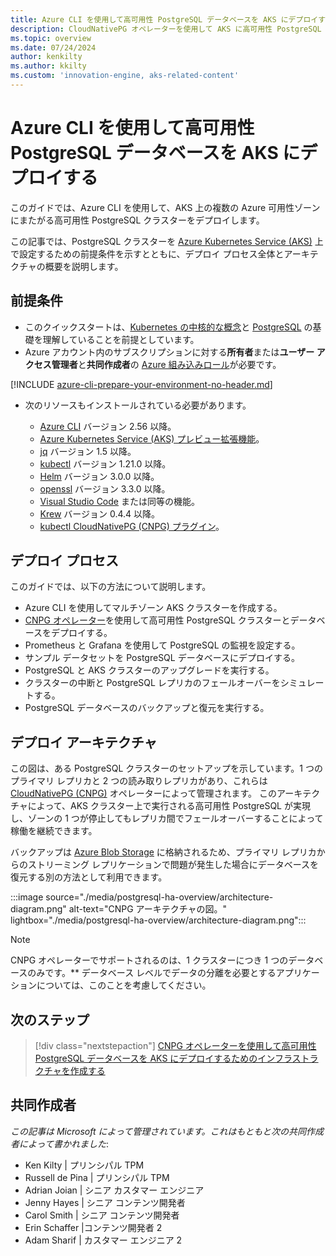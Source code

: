 ```yaml
---
title: Azure CLI を使用して高可用性 PostgreSQL データベースを AKS にデプロイする方法の概要
description: CloudNativePG オペレーターを使用して AKS に高可用性 PostgreSQL データベースをデプロイする方法について説明します。
ms.topic: overview
ms.date: 07/24/2024
author: kenkilty
ms.author: kkilty
ms.custom: 'innovation-engine, aks-related-content'
---
```

# Azure CLI を使用して高可用性 PostgreSQL データベースを AKS にデプロイする

このガイドでは、Azure CLI を使用して、AKS 上の複数の Azure 可用性ゾーンにまたがる高可用性 PostgreSQL クラスターをデプロイします。

この記事では、PostgreSQL クラスターを [Azure Kubernetes Service (AKS)][what-is-aks] 上で設定するための前提条件を示すとともに、デプロイ プロセス全体とアーキテクチャの概要を説明します。

## 前提条件

* このクイックスタートは、[Kubernetes の中核的な概念][core-kubernetes-concepts]と [PostgreSQL][postgresql] の基礎を理解していることを前提としています。
* Azure アカウント内のサブスクリプションに対する**所有者**または**ユーザー アクセス管理者**と**共同作成者**の [Azure 組み込みロール][azure-roles]が必要です。

[!INCLUDE [azure-cli-prepare-your-environment-no-header.md](~/reusable-content/azure-cli/azure-cli-prepare-your-environment-no-header.md)]

* 次のリソースもインストールされている必要があります。

  * [Azure CLI](/cli/azure/install-azure-cli) バージョン 2.56 以降。
  * [Azure Kubernetes Service (AKS) プレビュー拡張機能][aks-preview]。
  * [jq][jq] バージョン 1.5 以降。
  * [kubectl][install-kubectl] バージョン 1.21.0 以降。
  * [Helm][install-helm] バージョン 3.0.0 以降。
  * [openssl][install-openssl] バージョン 3.3.0 以降。
  * [Visual Studio Code][install-vscode] または同等の機能。
  * [Krew][install-krew] バージョン 0.4.4 以降。
  * [kubectl CloudNativePG (CNPG) プラグイン][cnpg-plugin]。

## デプロイ プロセス

このガイドでは、以下の方法について説明します。

* Azure CLI を使用してマルチゾーン AKS クラスターを作成する。
* [CNPG オペレーター][cnpg-plugin]を使用して高可用性 PostgreSQL クラスターとデータベースをデプロイする。
* Prometheus と Grafana を使用して PostgreSQL の監視を設定する。
* サンプル データセットを PostgreSQL データベースにデプロイする。
* PostgreSQL と AKS クラスターのアップグレードを実行する。
* クラスターの中断と PostgreSQL レプリカのフェールオーバーをシミュレートする。
* PostgreSQL データベースのバックアップと復元を実行する。

## デプロイ アーキテクチャ

この図は、ある PostgreSQL クラスターのセットアップを示しています。1 つのプライマリ レプリカと 2 つの読み取りレプリカがあり、これらは [CloudNativePG (CNPG)](https://cloudnative-pg.io/) オペレーターによって管理されます。 このアーキテクチャによって、AKS クラスター上で実行される高可用性 PostgreSQL が実現し、ゾーンの 1 つが停止してもレプリカ間でフェールオーバーすることによって稼働を継続できます。

バックアップは [Azure Blob Storage](/azure/storage/blobs/) に格納されるため、プライマリ レプリカからのストリーミング レプリケーションで問題が発生した場合にデータベースを復元する別の方法として利用できます。

:::image source="./media/postgresql-ha-overview/architecture-diagram.png" alt-text="CNPG アーキテクチャの図。" lightbox="./media/postgresql-ha-overview/architecture-diagram.png":::

> [!NOTE]
> CNPG オペレーターでサポートされるのは、1 クラスターにつき 1 つのデータベースのみです。** データベース レベルでデータの分離を必要とするアプリケーションについては、このことを考慮してください。

## 次のステップ

> [!div class="nextstepaction"]
> [CNPG オペレーターを使用して高可用性 PostgreSQL データベースを AKS にデプロイするためのインフラストラクチャを作成する][create-infrastructure]

## 共同作成者

*この記事は Microsoft によって管理されています。これはもともと次の共同作成者によって書かれました*:

* Ken Kilty | プリンシパル TPM
* Russell de Pina | プリンシパル TPM
* Adrian Joian | シニア カスタマー エンジニア
* Jenny Hayes | シニア コンテンツ開発者
* Carol Smith | シニア コンテンツ開発者
* Erin Schaffer |コンテンツ開発者 2
* Adam Sharif | カスタマー エンジニア 2

<!-- LINKS -->
[what-is-aks]: ./what-is-aks.md
[postgresql]: https://www.postgresql.org/
[core-kubernetes-concepts]: ./concepts-clusters-workloads.md
[azure-roles]: ../role-based-access-control/built-in-roles.md
[aks-preview]: ./draft.md#install-the-aks-preview-azure-cli-extension
[jq]: https://jqlang.github.io/jq/
[install-kubectl]: https://kubernetes.io/docs/tasks/tools/install-kubectl/
[install-helm]: https://helm.sh/docs/intro/install/
[install-openssl]: https://www.openssl.org/
[install-vscode]: https://code.visualstudio.com/Download
[install-krew]: https://krew.sigs.k8s.io/
[cnpg-plugin]: https://cloudnative-pg.io/documentation/current/kubectl-plugin/#using-krew
[create-infrastructure]: ./create-postgresql-ha.md
